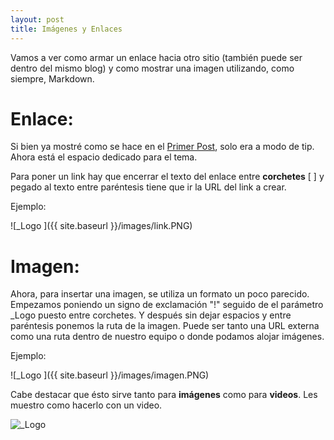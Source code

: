 ```yaml
---
layout: post
title: Imágenes y Enlaces
---
```


Vamos a ver como armar un enlace hacia otro sitio (también puede ser dentro del mismo blog) y como mostrar una imagen utilizando, como siempre, Markdown.

# Enlace:
Si bien ya mostré como se hace en el [Primer Post](https://neoranger.github.io/Hola-Mundo/), solo era a modo de tip.
Ahora está el espacio dedicado para el tema.

Para poner un link hay que encerrar el texto del enlace entre **corchetes** [ ] y pegado al texto entre paréntesis tiene que ir la URL del link a crear.

Ejemplo:

![_Logo ]({{ site.baseurl }}/images/link.PNG)

# Imagen:
Ahora, para insertar una imagen, se utiliza un formato un poco parecido. Empezamos poniendo un signo de exclamación "!" seguido de el parámetro _Logo puesto entre corchetes.
Y después sin dejar espacios y entre paréntesis ponemos la ruta de la imagen. Puede ser tanto una URL externa como una ruta dentro de nuestro equipo o donde podamos alojar imágenes.

Ejemplo:

![_Logo ]({{ site.baseurl }}/images/imagen.PNG)

Cabe destacar que ésto sirve tanto para **imágenes** como para **videos**. Les muestro como hacerlo con un video.

![_Logo ](https://www.youtube.com/watch?v=GYJHvHmMFR4)
